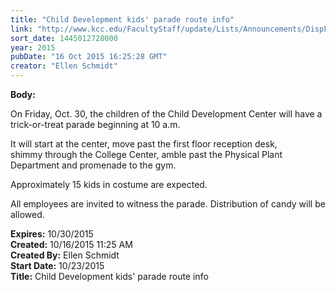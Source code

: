 ```yaml
---
title: "Child Development kids' parade route info"
link: "http://www.kcc.edu/FacultyStaff/update/Lists/Announcements/DispForm.aspx?ID=2055"
sort_date: 1445012728000
year: 2015
pubDate: "16 Oct 2015 16:25:28 GMT"
creator: "Ellen Schmidt"
---
```


<div><b>Body:</b> <div class="ExternalClass4B0872F0AD2C4E158E952F9A650A25AE"><p>​On Friday, Oct. 30, the children of the Child Development Center will have a trick-or-treat parade beginning at 10 a.m.</p>
<p>It will start at the center, move past the first floor reception desk, shimmy through the College Center, amble past the Physical Plant Department and promenade to the gym.</p>
<p>Approximately 15 kids in costume are expected. </p>
<p>All employees are invited to witness the parade. Distribution of candy will be allowed.</p></div></div>
<div><b>Expires:</b> 10/30/2015</div>
<div><b>Created:</b> 10/16/2015 11:25 AM</div>
<div><b>Created By:</b> Ellen Schmidt</div>
<div><b>Start Date:</b> 10/23/2015</div>
<div><b>Title:</b> Child Development kids&#39; parade route info</div>
